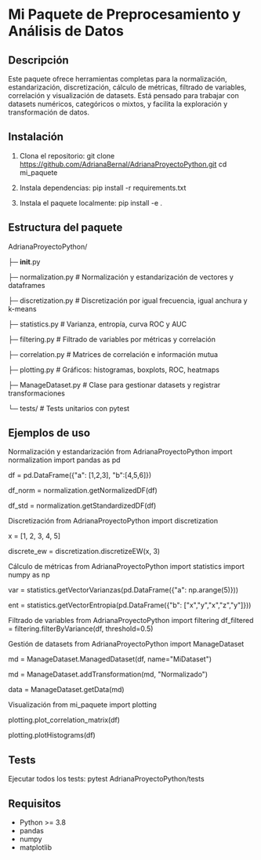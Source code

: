 Mi Paquete de Preprocesamiento y Análisis de Datos
=================================================

Descripción
-----------
Este paquete ofrece herramientas completas para la normalización, estandarización,
discretización, cálculo de métricas, filtrado de variables, correlación y visualización
de datasets. Está pensado para trabajar con datasets numéricos, categóricos o mixtos,
y facilita la exploración y transformación de datos.

Instalación
-----------
1. Clona el repositorio:
   git clone https://github.com/AdrianaBernal/AdrianaProyectoPython.git
   cd mi_paquete

2. Instala dependencias:
   pip install -r requirements.txt

3. Instala el paquete localmente:
   pip install -e .

Estructura del paquete
---------------------
AdrianaProyectoPython/

├─ __init__.py

├─ normalization.py      # Normalización y estandarización de vectores y dataframes

├─ discretization.py     # Discretización por igual frecuencia, igual anchura y k-means

├─ statistics.py         # Varianza, entropía, curva ROC y AUC

├─ filtering.py          # Filtrado de variables por métricas y correlación

├─ correlation.py        # Matrices de correlación e información mutua

├─ plotting.py           # Gráficos: histogramas, boxplots, ROC, heatmaps

├─ ManageDataset.py      # Clase para gestionar datasets y registrar transformaciones

└─ tests/                # Tests unitarios con pytest


Ejemplos de uso
---------------
Normalización y estandarización
from AdrianaProyectoPython import normalization
import pandas as pd

df = pd.DataFrame({"a": [1,2,3], "b":[4,5,6]})

df_norm = normalization.getNormalizedDF(df)

df_std = normalization.getStandardizedDF(df)

Discretización
from AdrianaProyectoPython import discretization

x = [1, 2, 3, 4, 5]

discrete_ew = discretization.discretizeEW(x, 3)

Cálculo de métricas
from AdrianaProyectoPython import statistics
import numpy as np

var = statistics.getVectorVarianzas(pd.DataFrame({"a": np.arange(5)}))

ent = statistics.getVectorEntropia(pd.DataFrame({"b": ["x","y","x","z","y"]}))

Filtrado de variables
from AdrianaProyectoPython import filtering
df_filtered = filtering.filterByVariance(df, threshold=0.5)

Gestión de datasets
from AdrianaProyectoPython import ManageDataset

md = ManageDataset.ManagedDataset(df, name="MiDataset")

md = ManageDataset.addTransformation(md, "Normalizado")

data = ManageDataset.getData(md)

Visualización
from mi_paquete import plotting

plotting.plot_correlation_matrix(df)

plotting.plotHistograms(df)

Tests
-----
Ejecutar todos los tests:
pytest AdrianaProyectoPython/tests

Requisitos
----------
- Python >= 3.8
- pandas
- numpy
- matplotlib
